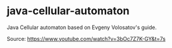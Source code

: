 # java-cellular-automaton
Java Cellular automaton based on Evgeny Volosatov's guide.

Source: https://www.youtube.com/watch?v=3bOc7Z7K-GY&t=7s
